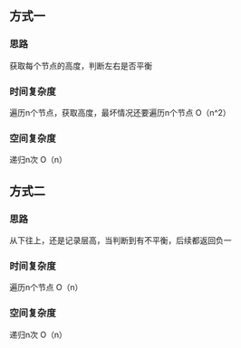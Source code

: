 ## 方式一
### 思路
获取每个节点的高度，判断左右是否平衡

### 时间复杂度
遍历n个节点，获取高度，最坏情况还要遍历n个节点
O（n^2）

### 空间复杂度
递归n次
O（n）

## 方式二
### 思路
从下往上，还是记录层高，当判断到有不平衡，后续都返回负一

### 时间复杂度
遍历n个节点
O（n）

### 空间复杂度
递归n次
O（n）

